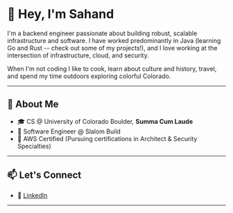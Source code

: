 # 👋 Hey, I'm Sahand

I'm a backend engineer passionate about building robust, scalable infrastructure and software. I have worked predominantly in Java (learning Go and Rust -- check out some of my projects!), and I love working at the intersection of infrastructure, cloud, and security. 

When I'm not coding I like to cook, learn about culture and history, travel, and spend my time outdoors exploring colorful Colorado. 

--- 

## 💼 About Me

- 🎓 CS @ University of Colorado Boulder, **Summa Cum Laude**
- 💼 Software Engineer @ Slalom Build
- 📜 AWS Certified (Pursuing certifications in Architect & Security Specialties)

---

## 📫 Let's Connect

- 🔗 [LinkedIn](https://www.linkedin.com/in/sahandset)

---
